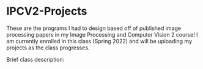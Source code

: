 # IPCV2-Projects
These are the programs I had to design based off of published image processing papers in my Image Processing and Computer Vision 2 course!
I am currently enrolled in this class (Spring 2022) and will be uploading my projects as the class progresses.

Brief class description:
  

